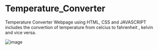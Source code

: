 # Temperature_Converter
Temperature Converter Webpage using HTML, CSS and JAVASCRIPT includes the convertion of temperature from celcius to fahrenheit , kelvin and vice versa.


![image](https://github.com/user-attachments/assets/2d1ecef0-bfa3-4ff4-aeeb-25e75aaea3c9)
